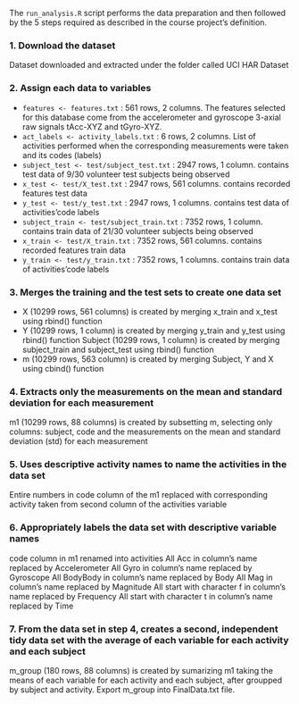 The `run_analysis.R` script performs the data preparation and then followed by the 5 steps required as described in the course project’s definition.

### 1. Download the dataset
  Dataset downloaded and extracted under the folder called UCI HAR Dataset

### 2. Assign each data to variables
 -  `features <- features.txt` : 561 rows, 2 columns. The features selected for this database come from the accelerometer and gyroscope 3-axial raw signals tAcc-XYZ and tGyro-XYZ.
 -  `act_labels <- activity_labels.txt` : 6 rows, 2 columns. List of activities performed when the corresponding measurements were taken and its codes (labels)
 -  `subject_test <- test/subject_test.txt` : 2947 rows, 1 column.
    contains test data of 9/30 volunteer test subjects being observed
 - `x_test <- test/X_test.txt` : 2947 rows, 561 columns.
    contains recorded features test data
  - `y_test <- test/y_test.txt` : 2947 rows, 1 columns.
    contains test data of activities’code labels
  - `subject_train <- test/subject_train.txt` : 7352 rows, 1 column.
    contains train data of 21/30 volunteer subjects being observed
  - `x_train <- test/X_train.txt` : 7352 rows, 561 columns.
    contains recorded features train data
  - `y_train <- test/y_train.txt` : 7352 rows, 1 columns.
    contains train data of activities’code labels

### 3. Merges the training and the test sets to create one data set
  - X (10299 rows, 561 columns) is created by merging x_train and x_test using rbind() function
  - Y (10299 rows, 1 column) is created by merging y_train and y_test using rbind() function
  Subject (10299 rows, 1 column) is created by merging subject_train and subject_test using rbind() function
  - m (10299 rows, 563 column) is created by merging Subject, Y and X using cbind() function

### 4. Extracts only the measurements on the mean and standard deviation for each measurement
  m1 (10299 rows, 88 columns) is created by subsetting m, selecting only columns: subject, code and the measurements on the mean and standard deviation (std) for each measurement

### 5. Uses descriptive activity names to name the activities in the data set
  Entire numbers in code column of the m1 replaced with corresponding activity taken from second column of the activities variable

### 6. Appropriately labels the data set with descriptive variable names
  code column in m1 renamed into activities
  All Acc in column’s name replaced by Accelerometer
  All Gyro in column’s name replaced by Gyroscope
  All BodyBody in column’s name replaced by Body
  All Mag in column’s name replaced by Magnitude
  All start with character f in column’s name replaced by Frequency
  All start with character t in column’s name replaced by Time

### 7. From the data set in step 4, creates a second, independent tidy data set with the average of each variable for each activity and each subject
  m_group (180 rows, 88 columns) is created by sumarizing m1 taking the means of each variable for each activity and each subject, after groupped by subject and activity.
  Export m_group into FinalData.txt file.
